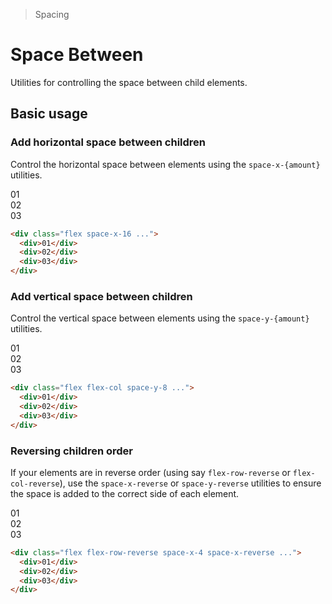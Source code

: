 > Spacing

# Space Between
Utilities for controlling the space between child elements.

## Basic usage
### Add horizontal space between children
Control the horizontal space between elements using the `space-x-{amount}` utilities.

<container>
  <div class="relative rounded-xl overflow-auto p-8">
    <div class="flex justify-center ex-font leading-6">
      <box striped class="flex space-x-16 bg-stripes-fuchsia rounded" fg-color="var(--tw-fuchsia-fg)" bg-color="var(--tw-fuchsia-bg)">
        <div class="w-64 h-64 flex items-center justify-center shadow-2 rounded bg-fuchsia-500">01</div>
        <div class="w-64 h-64 flex items-center justify-center shadow-2 rounded bg-fuchsia-500">02</div>
        <div class="w-64 h-64 flex items-center justify-center shadow-2 rounded bg-fuchsia-500">03</div>
      </box>
    </div>
  </div>
</container>

```html
<div class="flex space-x-16 ...">
  <div>01</div>
  <div>02</div>
  <div>03</div>
</div>
```
### Add vertical space between children
Control the vertical space between elements using the `space-y-{amount}` utilities.

<container>
  <div class="relative overflow-auto p-8">
    <div class="flex flex-col justify-center text-center w-full ex-font leading-6">
      <box striped class="flex flex-col space-y-8 bg-stripes-indigo rounded" fg-color="var(--tw-indigo-fg)" bg-color="var(--tw-indigo-bg)">
        <div class="p-12 flex items-center justify-center shadow-2 rounded bg-indigo-500">01</div>
        <div class="p-12 flex items-center justify-center shadow-2 rounded bg-indigo-500">02</div>
        <div class="p-12 flex items-center justify-center shadow-2 rounded bg-indigo-500">03</div>
      </box>
    </div>
  </div>
</container>

```html
<div class="flex flex-col space-y-8 ...">
  <div>01</div>
  <div>02</div>
  <div>03</div>
</div>
```

### Reversing children order
If your elements are in reverse order (using say `flex-row-reverse` or `flex-col-reverse`), use the `space-x-reverse` or `space-y-reverse` utilities to ensure the space is added to the correct side of each element.
<container>
  <div class="relative rounded-xl overflow-auto p-8">
    <div class="flex justify-end ex-font leading-6">
      <box striped class="flex flex-row-reverse space-x-4 space-x-reverse rounded" fg-color="var(--tw-cyan-fg)" bg-color="var(--tw-cyan-bg)">
        <div class="w-64 h-64 flex items-center justify-center shadow-2 rounded bg-cyan-500">01</div>
        <div class="w-64 h-64 flex items-center justify-center shadow-2 rounded bg-cyan-500">02</div>
        <div class="w-64 h-64 flex items-center justify-center shadow-2 rounded bg-cyan-500">03</div>
      </box>
    </div>
  </div>
</container>

```html
<div class="flex flex-row-reverse space-x-4 space-x-reverse ...">
  <div>01</div>
  <div>02</div>
  <div>03</div>
</div>
```

